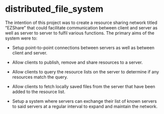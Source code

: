 # distributed_file_system
The intention of this project was to create a resource sharing network titled “EZShare” that could facilitate communication between client and server as well as server to server to fulfil various functions. The primary aims of the system were to:

* Setup point-to-point connections between servers as well as between client and server.

* Allow clients to publish, remove and share resources to a server.

* Allow clients to query the resource lists on the server to determine if any resources match the query.

* Allow clients to fetch locally saved files from the server that have been added to the resource list.

* Setup a system where servers can exchange their list of known servers to said servers at a regular interval to expand and maintain the network.

